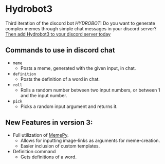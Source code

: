# Hydrobot3
Third iteration of the discord bot *HYDROBOT*!
Do you want to generate complex memes through simple chat messages in your discord server?
[Then add Hydrobot3 to your discord server today](https://discordapp.com/oauth2/authorize?client_id=302003797402845184&scope=bot&permissions=0)

## Commands to use in discord chat
- `meme`
  - Posts a meme, generated with the given input, in chat.
- `definition`
  - Posts the definition of a word in chat.
- `roll`
  - Rolls a random number between two input numbers, or between 1 and the input number.
- `pick`
  - Picks a random input argument and returns it.


## New Features in version 3:
- Full utilization of [MemePy](https://github.com/julianbrandt/MemePy).
  - Allows for inputting image-links as arguments for meme-creation.
  - Easier inclusion of custom templates.
- Definition command
  - Gets definitions of a word.
